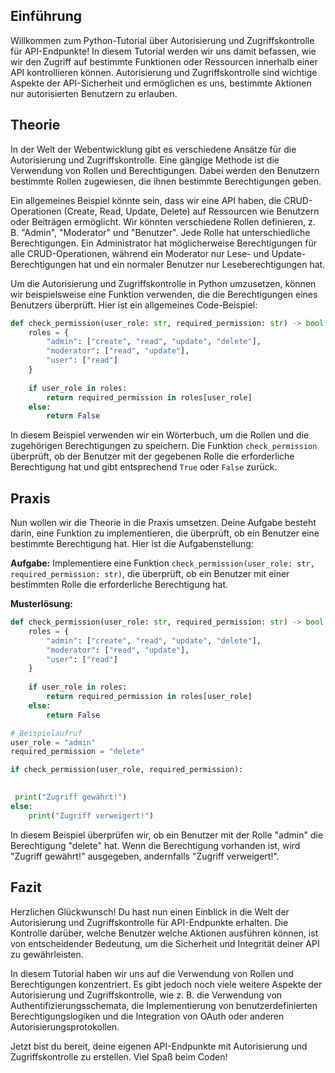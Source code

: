 
## Einführung

Willkommen zum Python-Tutorial über Autorisierung und Zugriffskontrolle für API-Endpunkte! In diesem Tutorial werden wir uns damit befassen, wie wir den Zugriff auf bestimmte Funktionen oder Ressourcen innerhalb einer API kontrollieren können. Autorisierung und Zugriffskontrolle sind wichtige Aspekte der API-Sicherheit und ermöglichen es uns, bestimmte Aktionen nur autorisierten Benutzern zu erlauben.

## Theorie

In der Welt der Webentwicklung gibt es verschiedene Ansätze für die Autorisierung und Zugriffskontrolle. Eine gängige Methode ist die Verwendung von Rollen und Berechtigungen. Dabei werden den Benutzern bestimmte Rollen zugewiesen, die ihnen bestimmte Berechtigungen geben.

Ein allgemeines Beispiel könnte sein, dass wir eine API haben, die CRUD-Operationen (Create, Read, Update, Delete) auf Ressourcen wie Benutzern oder Beiträgen ermöglicht. Wir könnten verschiedene Rollen definieren, z. B. "Admin", "Moderator" und "Benutzer". Jede Rolle hat unterschiedliche Berechtigungen. Ein Administrator hat möglicherweise Berechtigungen für alle CRUD-Operationen, während ein Moderator nur Lese- und Update-Berechtigungen hat und ein normaler Benutzer nur Leseberechtigungen hat.

Um die Autorisierung und Zugriffskontrolle in Python umzusetzen, können wir beispielsweise eine Funktion verwenden, die die Berechtigungen eines Benutzers überprüft. Hier ist ein allgemeines Code-Beispiel:

```python
def check_permission(user_role: str, required_permission: str) -> bool:
    roles = {
        "admin": ["create", "read", "update", "delete"],
        "moderator": ["read", "update"],
        "user": ["read"]
    }
    
    if user_role in roles:
        return required_permission in roles[user_role]
    else:
        return False
```

In diesem Beispiel verwenden wir ein Wörterbuch, um die Rollen und die zugehörigen Berechtigungen zu speichern. Die Funktion `check_permission` überprüft, ob der Benutzer mit der gegebenen Rolle die erforderliche Berechtigung hat und gibt entsprechend `True` oder `False` zurück.

## Praxis

Nun wollen wir die Theorie in die Praxis umsetzen. Deine Aufgabe besteht darin, eine Funktion zu implementieren, die überprüft, ob ein Benutzer eine bestimmte Berechtigung hat. Hier ist die Aufgabenstellung:

**Aufgabe:** Implementiere eine Funktion `check_permission(user_role: str, required_permission: str)`, die überprüft, ob ein Benutzer mit einer bestimmten Rolle die erforderliche Berechtigung hat.

**Musterlösung:**

```python
def check_permission(user_role: str, required_permission: str) -> bool:
    roles = {
        "admin": ["create", "read", "update", "delete"],
        "moderator": ["read", "update"],
        "user": ["read"]
    }
    
    if user_role in roles:
        return required_permission in roles[user_role]
    else:
        return False

# Beispielaufruf
user_role = "admin"
required_permission = "delete"

if check_permission(user_role, required_permission):
   

 print("Zugriff gewährt!")
else:
    print("Zugriff verweigert!")
```

In diesem Beispiel überprüfen wir, ob ein Benutzer mit der Rolle "admin" die Berechtigung "delete" hat. Wenn die Berechtigung vorhanden ist, wird "Zugriff gewährt!" ausgegeben, andernfalls "Zugriff verweigert!".

## Fazit

Herzlichen Glückwunsch! Du hast nun einen Einblick in die Welt der Autorisierung und Zugriffskontrolle für API-Endpunkte erhalten. Die Kontrolle darüber, welche Benutzer welche Aktionen ausführen können, ist von entscheidender Bedeutung, um die Sicherheit und Integrität deiner API zu gewährleisten.

In diesem Tutorial haben wir uns auf die Verwendung von Rollen und Berechtigungen konzentriert. Es gibt jedoch noch viele weitere Aspekte der Autorisierung und Zugriffskontrolle, wie z. B. die Verwendung von Authentifizierungsschemata, die Implementierung von benutzerdefinierten Berechtigungslogiken und die Integration von OAuth oder anderen Autorisierungsprotokollen.

Jetzt bist du bereit, deine eigenen API-Endpunkte mit Autorisierung und Zugriffskontrolle zu erstellen. Viel Spaß beim Coden!